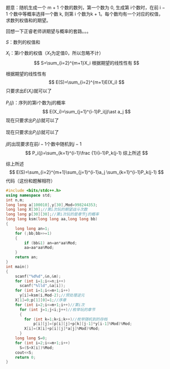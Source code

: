题意：随机生成一个 m + 1 个数的数列，第一个数为 0, 生成第 i个数时，在前 i − 1 个数中等概率选择一个数 k, 则第 i 个数为k + 1。每个数均有一个对应的权值，求数列权值和的期望。

回想一下正睿老师讲期望与概率的套路。。。

$S$：数列的权值和

$X_i$：第i个数的权值（$X_1$为定值0，所以忽略不计）
$$
S=\sum_{i=2}^{m+1}X_i
根据期望的线性性有
$$

根据期望的线性性有
$$
E(S)=\sum_{i=2}^{m+1}E(X_i)
$$
只要求出$E(X_i)$就可以了

$P_i(j)$：序列的第i个数为j的概率
$$
E(X_i)=\sum_{j=1}^{i-1}P_i(j)\ast a_j
$$
现在只要求出$P_i(j)$就可以了

现在只要求出$P_i(j)$就可以了

$j$的出现要求在前$i-1$个数中随机到$j-1$
$$
P_i(j)=\sum_{k=1}^{i-1}\frac {1}{i-1}P_k(j-1)
综上所述
$$

综上所述
$$
E(S)=\sum_{i=2}^{m+1}\sum_{j=1}^{i-1}a_j \sum_{k=1}^{i-1}P_k(j-1)
$$
代码（这份和题解相符）

```cpp
#include <bits/stdc++.h>
using namespace std;
int n,m;
long long a[100010],y[30],Mod=998244353;
long long X[30];//第i次玩的期望战斗次数 
long long p[30][30];//第i次玩的是章节j的概率 
long long ksm(long long aa,long long bb)
{
	long long an=1;
	for (;bb;bb>>=1)
	{
		if (bb&1) an=an*aa%Mod;
		aa=aa*aa%Mod;
    }
    return an;
}
int main()
{
	scanf("%d%d",&n,&m);
	for (int i=1;i<=n;i++)
	  scanf("%lld",&a[i]); 
	for (int i=1;i<=m+1;i++)
	  y[i]=ksm(i,Mod-2);//预处理逆元 
	X[1]=0;p[1][0]=1;//序章 
	for (int i=2;i<=m+1;i++)//第i次 
	  for (int j=1;j<i;j++)//枚举玩的章节 
	  {
	    for (int k=1;k<i;k++)//枚举随机到的存档 
		    p[i][j]=(p[i][j]+p[k][j-1]*y[i-1]%Mod)%Mod;
		X[i]=(X[i]+p[i][j]*a[j]%Mod)%Mod; 
      }
    long long S=0;
    for (int i=2;i<=m+1;i++)
      S=(S+X[i])%Mod;
    cout<<S;
    return 0; 
}
```